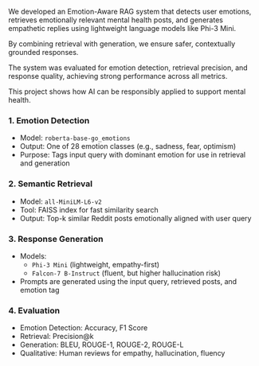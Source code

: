 We developed an Emotion-Aware RAG system that detects user emotions, retrieves emotionally relevant mental health posts, and generates empathetic replies using lightweight language models like Phi-3 Mini.

By combining retrieval with generation, we ensure safer, contextually grounded responses.

The system was evaluated for emotion detection, retrieval precision, and response quality, achieving strong performance across all metrics.

This project shows how AI can be responsibly applied to support mental health.


### 1. Emotion Detection
- Model: `roberta-base-go_emotions`
- Output: One of 28 emotion classes (e.g., sadness, fear, optimism)
- Purpose: Tags input query with dominant emotion for use in retrieval and generation

### 2. Semantic Retrieval
- Model: `all-MiniLM-L6-v2`
- Tool: FAISS index for fast similarity search
- Output: Top-k similar Reddit posts emotionally aligned with user query

### 3. Response Generation
- Models:
  - `Phi-3 Mini` (lightweight, empathy-first)
  - `Falcon-7 B-Instruct` (fluent, but higher hallucination risk)
- Prompts are generated using the input query, retrieved posts, and emotion tag

### 4. Evaluation
- Emotion Detection: Accuracy, F1 Score
- Retrieval: Precision@k
- Generation: BLEU, ROUGE-1, ROUGE-2, ROUGE-L
- Qualitative: Human reviews for empathy, hallucination, fluency
